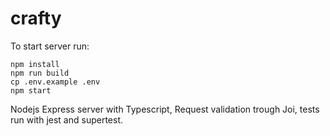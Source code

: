 # crafty

To start server run:

```
npm install
npm run build
cp .env.example .env
npm start
```

Nodejs Express server with Typescript, Request validation trough Joi, tests run with jest and supertest.
